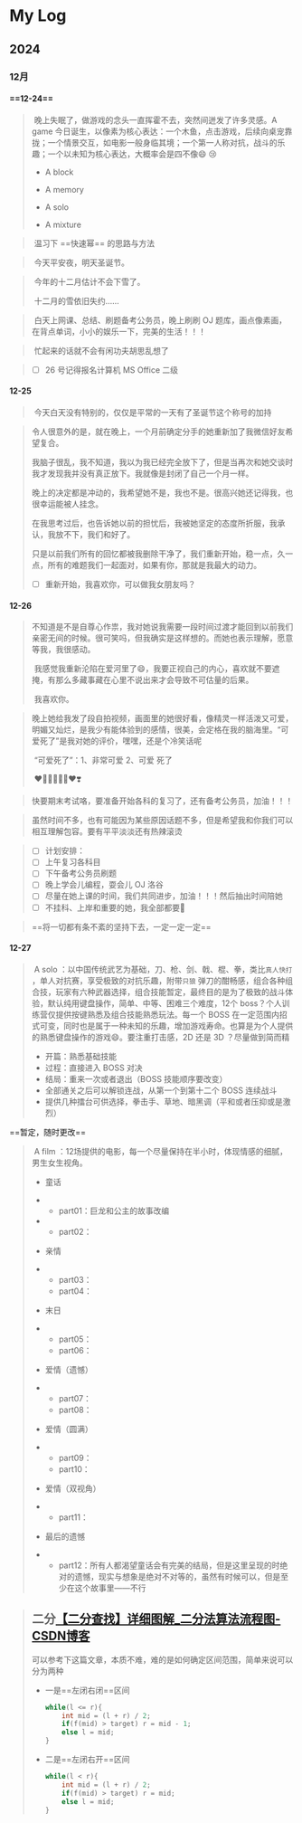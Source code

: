 # My Log

## 2024

### 12月

#### ==12-24==

> ​	晚上失眠了，做游戏的念头一直挥霍不去，突然间迸发了许多灵感。A game 今日诞生，以像素为核心表达：一个木鱼，点击游戏，后续向桌宠靠拢；一个情景交互，如电影一般身临其境；一个第一人称对抗，战斗的乐趣；一个以未知为核心表达，大概率会是四不像:smile: :cry:
>
> - A block
>
> - A memory
> - A solo
> - A mixture





> ​	温习下 ==快速幂== 的思路与方法



> ​	今天平安夜，明天圣诞节。



> ​	今年的十二月估计不会下雪了。
>
> ​	十二月的雪依旧失约……



> ​	白天上网课、总结、刷题备考公务员，晚上刷刷 OJ 题库，画点像素画，在背点单词，小小的娱乐一下，完美的生活！！！



> ​	忙起来的话就不会有闲功夫胡思乱想了



> - [ ] 26 号记得报名计算机 MS Office 二级



#### 12-25

> ​	今天白天没有特别的，仅仅是平常的一天有了圣诞节这个称号的加持



> ​	令人很意外的是，就在晚上，一个月前确定分手的她重新加了我微信好友希望复合。
>
> ​	我脑子很乱，我不知道，我以为我已经完全放下了，但是当再次和她交谈时我才发现我并没有真正放下。我就像是封闭了自己一个月一样。
>
> ​	晚上的决定都是冲动的，我希望她不是，我也不是。很高兴她还记得我，也很幸运能被人挂念。
>
> ​	在我思考过后，也告诉她以前的担忧后，我被她坚定的态度所折服，我承认，我放不下，我们和好了。
>
> ​	只是以前我们所有的回忆都被我删除干净了，我们重新开始，稳一点，久一点，所有的难题我们一起面对，如果有你，那就是我最大的动力。
>
> - [ ] 重新开始，我喜欢你，可以做我女朋友吗？



#### 12-26

> ​	不知道是不是自尊心作祟，我对她说我需要一段时间过渡才能回到以前我们亲密无间的时候。很可笑吗，但我确实是这样想的。而她也表示理解，愿意等我，我很感动。
>
> ​	我感觉我重新沦陷在爱河里了:smile:，我要正视自己的内心，喜欢就不要遮掩，有那么多藏事藏在心里不说出来才会导致不可估量的后果。
>
> ​	我喜欢你。



> ​	晚上她给我发了段自拍视频，画面里的她很好看，像精灵一样活泼又可爱，明媚又灿烂，是我少有能体验到的感情，很美，会定格在我的脑海里。“可爱死了”是我对她的评价，嘿嘿，还是个冷笑话呢
>
> ​	“可爱死了”：1、非常可爱 2、可爱 死了
>
> ​	:heart::heart_decoration::heart_eyes_cat::heart_eyes::heartbeat::heartpulse::hearts::heavy_heart_exclamation:



> ​	快要期末考试咯，要准备开始各科的复习了，还有备考公务员，加油！！！



> ​	虽然时间不多，也有可能因为某些原因话题不多，但是希望我和你我们可以相互理解包容。要有平平淡淡还有热辣滚烫



> - [ ] 计划安排：
> - [ ] 上午复习各科目
> - [ ] 下午备考公务员刷题
> - [ ] 晚上学会儿编程，耍会儿 OJ 洛谷
> - [ ] 尽量在她上课的时间，我们共同进步，加油！！！然后抽出时间陪她
> - [ ] 不挂科、上岸和重要的她，我全部都要:heartbeat:



> ==将一切都有条不紊的坚持下去，一定一定一定==









#### 12-27

> ​	A solo ：以中国传统武艺为基础，刀、枪、剑、戟、棍、拳，类比`真人快打` ，单人对抗赛，享受极致的对抗乐趣，附带`只狼` 弹刀的酣畅感，组合各种组合技，玩家有六种武器选择，组合技能暂定，最终目的是为了极致的战斗体验，默认纯用键盘操作，简单、中等、困难三个难度，12个 boss？个人训练营仅提供按键熟悉及组合技能熟悉玩法。每一个 BOSS 在一定范围内招式可变，同时也是属于一种未知的乐趣，增加游戏寿命。也算是为个人提供的熟悉键盘操作的游戏:smile:。要注重打击感，2D 还是 3D ？尽量做到简而精
>
> - 开篇：熟悉基础技能
> - 过程：直接进入 BOSS 对决
> - 结局：重来一次或者退出（BOSS 技能顺序要改变）
> - 全部通关之后可以解锁连战，从第一个到第十二个 BOSS 连续战斗
> - 提供几种擂台可供选择，拳击手、草地、暗黑调（平和或者压抑或是激烈）





==暂定，随时更改==

> ​	A film ：12场提供的电影，每一个尽量保持在半小时，体现情感的细腻，男生女生视角。
>
> - 童话
> - - part01：巨龙和公主的故事改编
>
> - - part02：
> - 亲情
> - - part03：
>   - part04：
> - 末日
> - - part05：
>   - part06：
> - 爱情（遗憾）
> - - part07：
>   - part08：
> - 爱情（圆满）
> - - part09：
>   - part10：
> - 爱情（双视角）
> - - part11：
> - 最后的遗憾
> - - part12：所有人都渴望童话会有完美的结局，但是这里呈现的时绝对的遗憾，现实与想象是绝对不对等的，虽然有时候可以，但是至少在这个故事里——不行





> ## 二分[【二分查找】详细图解_二分法算法流程图-CSDN博客](https://blog.csdn.net/qq_45978890/article/details/116094046?ops_request_misc=%7B%22request%5Fid%22%3A%228d9f0c956ffb2e0b30ea062ca864147f%22%2C%22scm%22%3A%2220140713.130102334..%22%7D&request_id=8d9f0c956ffb2e0b30ea062ca864147f&biz_id=0&utm_medium=distribute.pc_search_result.none-task-blog-2~all~top_positive~default-2-116094046-null-null.142^v100^pc_search_result_base4&utm_term=二分查找&spm=1018.2226.3001.4187)
>
> ​	可以参考下这篇文章，本质不难，难的是如何确定区间范围，简单来说可以分为两种
>
> - 一是==左闭右闭==区间
>
>   ```cpp
>   while(l <= r){
>       int mid = (l + r) / 2;
>       if(f(mid) > target) r = mid - 1;
>       else l = mid;
>   }
>   ```
>
> - 二是==左闭右开==区间
>
>   ```cpp
>   while(l < r){
>       int mid = (l + r) / 2;
>       if(f(mid) > target) r = mid;
>       else l = mid;
>   }
>   ```
>
>   
